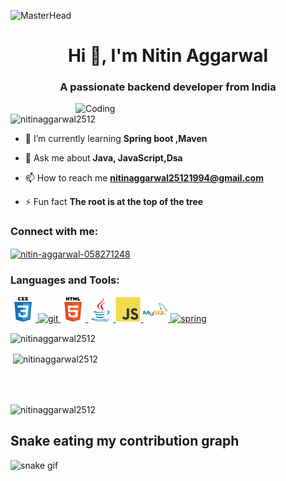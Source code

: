 ![MasterHead](https://media2.giphy.com/headers/GitHub/w8ZJLtJbmuph.gif
)


<h1 align="center">Hi 👋, I'm Nitin Aggarwal</h1>
<h3 align="center">A passionate backend developer from India</h3>
<img align="right" alt="Coding" width="400" src="https://cdn.dribbble.com/users/1162077/screenshots/3848914/programmer.gif">



<p align="left"> <img src="https://komarev.com/ghpvc/?username=nitinaggarwal2512&label=Profile%20views&color=0e75b6&style=flat" alt="nitinaggarwal2512" /> </p>

- 🌱 I’m currently learning **Spring boot ,Maven**

- 💬 Ask me about **Java, JavaScript,Dsa**

- 📫 How to reach me **nitinaggarwal25121994@gmail.com**

- ⚡ Fun fact **The root is at the top of the tree**

<h3 align="left">Connect with me:</h3>
<p align="left">
<a href="https://linkedin.com/in/nitin-aggarwal-058271248" target="blank"><img align="center" src="https://raw.githubusercontent.com/rahuldkjain/github-profile-readme-generator/master/src/images/icons/Social/linked-in-alt.svg" alt="nitin-aggarwal-058271248" height="30" width="40" /></a>
</p>

<h3 align="left">Languages and Tools:</h3>
<p align="left"> <a href="https://www.w3schools.com/css/" target="_blank" rel="noreferrer"> <img src="https://raw.githubusercontent.com/devicons/devicon/master/icons/css3/css3-original-wordmark.svg" alt="css3" width="40" height="40"/> </a> <a href="https://git-scm.com/" target="_blank" rel="noreferrer"> <img src="https://www.vectorlogo.zone/logos/git-scm/git-scm-icon.svg" alt="git" width="40" height="40"/> </a> <a href="https://www.w3.org/html/" target="_blank" rel="noreferrer"> <img src="https://raw.githubusercontent.com/devicons/devicon/master/icons/html5/html5-original-wordmark.svg" alt="html5" width="40" height="40"/> </a> <a href="https://www.java.com" target="_blank" rel="noreferrer"> <img src="https://raw.githubusercontent.com/devicons/devicon/master/icons/java/java-original.svg" alt="java" width="40" height="40"/> </a> <a href="https://developer.mozilla.org/en-US/docs/Web/JavaScript" target="_blank" rel="noreferrer"> <img src="https://raw.githubusercontent.com/devicons/devicon/master/icons/javascript/javascript-original.svg" alt="javascript" width="40" height="40"/> </a> <a href="https://www.mysql.com/" target="_blank" rel="noreferrer"> <img src="https://raw.githubusercontent.com/devicons/devicon/master/icons/mysql/mysql-original-wordmark.svg" alt="mysql" width="40" height="40"/> </a> <a href="https://spring.io/" target="_blank" rel="noreferrer"> <img src="https://www.vectorlogo.zone/logos/springio/springio-icon.svg" alt="spring" width="40" height="40"/> </a> </p>


<p><img align="center" src="https://github-readme-stats.vercel.app/api/top-langs?username=nitinaggarwal2512&show_icons=true&locale=en&layout=compact" alt="nitinaggarwal2512" /></p>

<p>&nbsp;<img align="center" src="https://github-readme-stats.vercel.app/api?username=nitinaggarwal2512&show_icons=true&locale=en" alt="nitinaggarwal2512" /></p>
<br>
<br>
<p><img align="center" src="https://github-readme-streak-stats.herokuapp.com/?user=nitinaggarwal2512&"  alt="nitinaggarwal2512" /></p>

## Snake eating my contribution graph
![snake gif](https://github.com/nitinaggarwal2512/nitinaggarwal2512/blob/output/github-contribution-grid-snake.gif)



